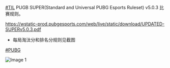 [#TIL](https://e5n.cc/tags/TIL) PUGB SUPER(Standard and Universal PUBG Esports Ruleset) v5.0.3 比赛规则。

<https://wstatic-prod.pubgesports.com/web/live/static/download/UPDATED-SUPERv5.0.3.pdf>

* 每局淘汰分和排名分规则见截图

[#PUBG](https://e5n.cc/tags/PUBG)

![Image 1](https://files.e5n.cc/media_attachments/files/115/038/445/584/857/629/original/0ed88b2a7b04f573.png)